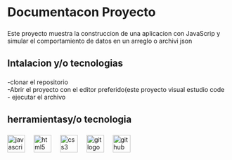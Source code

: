 <h1 align="left">Documentacon Proyecto</h1>

###

<p align="left">Este proyecto muestra la construccion de una aplicacion con JavaScrip y simular el comportamiento de datos en un arreglo o archivi json</p>

###

<h2 align="left">Intalacion y/o tecnologias</h2>

###

<p align="left">-clonar el repositorio<br>-Abrir el proyecto con el editor preferido(este proyecto visual estudio code<br>- ejecutar  el archivo</p>

###

<h2 align="left">herramientasy/o tecnologia</h2>

###

<div align="left">
  <img src="https://cdn.jsdelivr.net/gh/devicons/devicon/icons/javascript/javascript-original.svg" height="40" alt="javascript logo"  />
  <img width="12" />
  <img src="https://cdn.jsdelivr.net/gh/devicons/devicon/icons/html5/html5-original.svg" height="40" alt="html5 logo"  />
  <img width="12" />
  <img src="https://cdn.jsdelivr.net/gh/devicons/devicon/icons/css3/css3-original.svg" height="40" alt="css3 logo"  />
  <img width="12" />
  <img src="https://cdn.jsdelivr.net/gh/devicons/devicon/icons/git/git-original.svg" height="40" alt="git logo"  />
  <img width="12" />
  <img src="https://cdn.jsdelivr.net/gh/devicons/devicon/icons/github/github-original.svg" height="40" alt="github logo"  />
</div>

###
